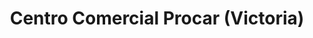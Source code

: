 ---
title: "Centro Comercial Procar (Victoria)"
url: /caracas/centro-comercial-procar-victoria/
shop: Einkaufszentrum
---